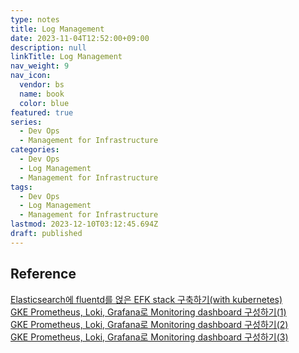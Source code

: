 ```yaml
---
type: notes
title: Log Management
date: 2023-11-04T12:52:00+09:00
description: null
linkTitle: Log Management
nav_weight: 9
nav_icon:
  vendor: bs
  name: book
  color: blue
featured: true
series:
  - Dev Ops
  - Management for Infrastructure
categories:
  - Dev Ops
  - Log Management
  - Management for Infrastructure
tags:
  - Dev Ops
  - Log Management
  - Management for Infrastructure
lastmod: 2023-12-10T03:12:45.694Z
draft: published
---
```


## Reference

[Elasticsearch에 fluentd를 얹은 EFK stack 구축하기(with kubernetes)](https://nangman14.tistory.com/68)  
[GKE Prometheus, Loki, Grafana로 Monitoring dashboard 구성하기(1)](https://nangman14.tistory.com/57)  
[GKE Prometheus, Loki, Grafana로 Monitoring dashboard 구성하기(2)](https://nangman14.tistory.com/58)  
[GKE Prometheus, Loki, Grafana로 Monitoring dashboard 구성하기(3)](https://nangman14.tistory.com/59)
